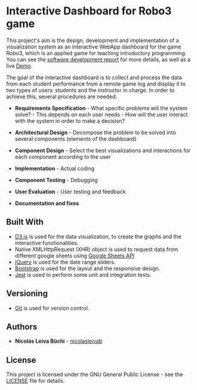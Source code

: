 # Interactive Dashboard for Robo3 game

This project's aim is the design, development and implementation of a visualization system as an interactive WebApp dashboard for the game Robo3, which is an applied game for teaching introductory programming. You can see the [software development report](https://github.com/nicolasleivab/Robo3-Game-Dashboard/blob/master/Software_Development_Report.pdf) for more details, as well as a live [Demo](https://robo3-dashboard.netlify.com).

The goal of the interactive dashboard is to collect and process the data from each student performance from a remote game log and display it to two types of users: students and the instructor in charge. In order to achieve this, several procedures are needed:

* **Requirements Specification** - What specific problems will the system solve? - This depends on each user needs - How will the user interact with the system in order to make a decision?

* **Architectural Design** - Decompose the problem to be solved into several components (elements of the dashboard)

* **Component Design** - Select the best visualizations and interactions for each component according to the user

* **Implementation** - Actual coding

* **Component Testing** - Debugging

* **User Evaluation** - User testing and feedback

* **Documentation and fixes**

## Built With

* [D3.js](https://d3js.org) is used for the data visualization, to create the graphs and the interactive functionalities.
* Native XMLHttpRequest (XHR) object is used to request data from different google sheets using [Google Sheets API](https://developers.google.com/sheets/api)
* [jQuery](https://jquery.com/) is used for the date range sliders.
* [Bootstrap](https://getbootstrap.com/docs/4.3/getting-started/introduction/) is used for the layout and the responsive design.
* [Jest](https://jestjs.io/docs/en/getting-started) is used to perform some unit and integration tests.

## Versioning

* [Git](https://git-scm.com) is used for version control.

## Authors

* **Nicolás Leiva Büchi** - [nicolasleivab](https://github.com/nicolasleivab)

## License

This project is licensed under the GNU General Public License - see the [LICENSE](LICENSE.md) file for details.

